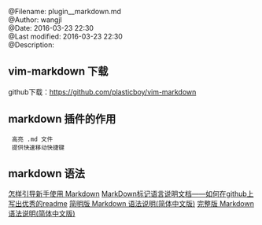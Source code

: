 @Filename:       plugin__markdown.md  
@Author:         wangjl  
@Date:           2016-03-23 22:30  
@Last modified:  2016-03-23 22:30  
@Description:   


## vim-markdown 下载
github下载：https://github.com/plasticboy/vim-markdown

## markdown 插件的作用
     高亮 .md 文件
     提供快速移动快捷键

## markdown 语法

[怎样引导新手使用 Markdown](http://www.zhihu.com/question/20409634)
[MarkDown标记语言说明文档——如何在github上写出优秀的readme](http://blog.sina.com.cn/s/blog_4a2100f801016v05.html)
[简明版 Markdown 语法说明(简体中文版)]( http://wowubuntu.com/markdown/basic.html)
[完整版 Markdown 语法说明(简体中文版)]( http://wowubuntu.com/markdown/index.html)




